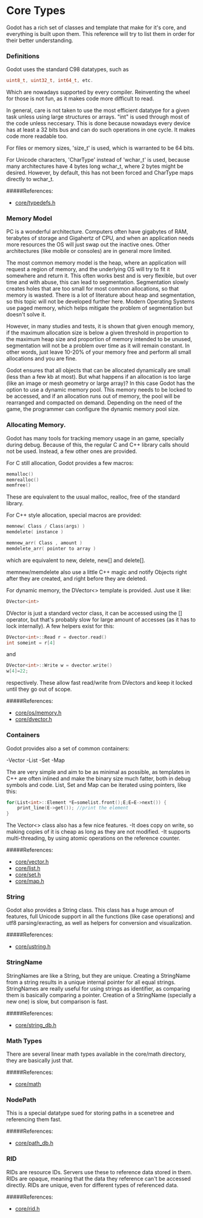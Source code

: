 # Core Types
Godot has a rich set of classes and template that make for it's core, and everything is built upon them.
This reference will try to list them in order for their better understanding.

### Definitions

Godot uses the standard C98 datatypes, such as

```c
uint8_t, uint32_t, int64_t, etc.
```

Which are nowadays supported by every compiler. Reinventing the wheel for those is not fun, as it makes
code more difficult to read.

In general, care is not taken to use the most efficient datatype for a given task unless using large structures or arrays. "int" is used through most of the code unless neccesary. This is done because nowadays every device has at least a 32 bits bus and can do such operations in one cycle. It makes code more readable too.

For files or memory sizes, 'size_t' is used, which is warranted to be 64 bits.

For Unicode characters, 'CharType' instead of 'wchar_t' is used, because many architectures have 4 bytes long wchar_t, where 2 bytes might be desired. However, by default, this has not been forced and CharType maps directly to wchar_t.

#####References:
* [core/typedefs.h](https://github.com/okamstudio/godot/blob/master/core/typedefs.h)

### Memory Model

PC is a wonderful architecture. Computers often have gigabytes of RAM, terabytes of storage and 
Gigahertz of CPU, and when an application needs more resources the OS will just swap out the inactive ones.
Other architectures (like mobile or consoles) are in general more limited.

The most common memory model is the heap, where an application will request a region of memory,
and the underlying OS will try to fit it somewhere and return it. This often works best and
is very flexible, but over time and with abuse, this can lead to segmentation. 
Segmentation slowly creates holes that are too small for most common allocations, so that
memory is wasted. There is a lot of literature about heap and segmentation, so this topic
will not be developed further here. Modern Operating Systems use paged memory, which helps
mitigate the problem of segmentation but doesn't solve it.

However, in many studies and tests, it is shown that given enough memory, if the maximum
allocation size is below a given threshold in proportion to the maximum heap size and proportion of memory
intended to be unused, segmentation will not be a problem over time as it will remain constant. In other words, just leave 10-20% of your memory free and perform all small allocations and you are fine.

Godot ensures that all objects that can be allocated dynamically are small (less than a few kb at most).
But what happens if an allocation is too large (like an image or mesh geometry or large array)? 
In this case Godot has the option to use a dynamic memory pool. This memory needs to be locked
to be accessed, and if an allocation runs out of memory, the pool will be rearranged and compacted
on demand. Depending on the need of the game, the programmer can configure the dynamic memory pool size.

### Allocating Memory.

Godot has many tools for tracking memory usage in an game, specially during debug. Because of this, 
the regular C and C++ library calls should not be used. Instead, a few other ones are provided.

For C still allocation, Godot provides a few macros:

```c
memalloc()
memrealloc()
memfree()
```
These are equivalent to the usual malloc, realloc, free of the standard library.

For C++ style allocation, special macros are provided:

```c
memnew( Class / Class(args) )
memdelete( instance )

memnew_arr( Class , amount )
memdelete_arr( pointer to array )
```
which are equivalent to new, delete, new[] and delete[].

memnew/memdelete also use a little C++ magic and notify Objects right after they are created, 
and right before they are deleted.

For dynamic memory, the DVector<> template is provided. Just use it like:

```c
DVector<int>
```
DVector is just a standard vector class, it can be accessed using the [] operator, but that's 
probably slow for large amount of accesses (as it has to lock internally). A few helpers exist
for this:
```c
DVector<int>::Read r = dvector.read()
int someint = r[4]
```
and 
```c
DVector<int>::Write w = dvector.write()
w[4]=22;
```
respectively. These allow fast read/write from DVectors and keep it locked until they go
out of scope.

#####References:
* [core/os/memory.h](https://github.com/okamstudio/godot/blob/master/core/os/memory.h)
* [core/dvector.h](https://github.com/okamstudio/godot/blob/master/core/dvector.h)

### Containers

Godot provides also a set of common containers:

-Vector
-List
-Set
-Map

The are very simple and aim to be as minimal as possible, as templates in C++ are often inlined
and make the binary size much fatter, both in debug symbols and code. List, Set and Map can be
iterated using pointers, like this:

```c
for(List<int>::Element *E=somelist.front();E;E=E->next()) {
	print_line(E->get()); //print the element
}
```
The Vector<> class also has a few nice features.
-It does copy on write, so making copies of it is cheap as long as they are not modified.
-It supports multi-threading, by using atomic operations on the reference counter.

#####References:
* [core/vector.h](https://github.com/okamstudio/godot/blob/master/core/vector.h)
* [core/list.h](https://github.com/okamstudio/godot/blob/master/core/list.h)
* [core/set.h](https://github.com/okamstudio/godot/blob/master/core/set.h)
* [core/map.h](https://github.com/okamstudio/godot/blob/master/core/map.h)

### String

Godot also provides a String class. This class has a huge amoun of features, full Unicode support
in all the functions (like case operations) and utf8 parsing/exracting, as well as helpers for 
conversion and visualization.

#####References:
* [core/ustring.h](https://github.com/okamstudio/godot/blob/master/core/ustring.h)

### StringName

StringNames are like a String, but they are unique. Creating a StringName from a string results
in a unique internal pointer for all equal strings. StringNames are really useful for using
strings as identifier, as comparing them is basically comparing a pointer. 
Creation of a StringName (specially a new one) is slow, but comparison is fast.

#####References:
* [core/string_db.h](https://github.com/okamstudio/godot/blob/master/core/string_db.h)

### Math Types

There are several linear math types available in the core/math directory, they are basically just that.

#####References:
* [core/math](https://github.com/okamstudio/godot/blob/master/core/math)

### NodePath

This is a special datatype sued for storing paths in a scenetree and referencing them fast.

#####References:
* [core/path_db.h](https://github.com/okamstudio/godot/blob/master/core/path_db.h)

### RID

RIDs are resource IDs. Servers use these to reference data stored in them. RIDs are opaque, 
meaning that the data they reference can't be accessed directly. RIDs are unique, even for different
types of referenced data.

#####References:
* [core/rid.h](https://github.com/okamstudio/godot/blob/master/core/rid.h)
